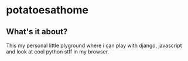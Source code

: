 # potatoesathome

## What's it about?
This my personal little plyground where i can play with django, javascript and look at cool python stff in my browser.